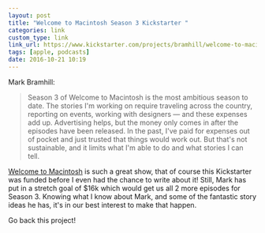 ```yaml
---
layout: post
title: "Welcome to Macintosh Season 3 Kickstarter "
categories: link
custom_type: link
link_url: https://www.kickstarter.com/projects/bramhill/welcome-to-macintosh-season-3
tags: [apple, podcasts]
date: 2016-10-21 10:19
---
```

Mark Bramhill:

> Season 3 of Welcome to Macintosh is the most ambitious season to date. The stories I'm working on require traveling across the country, reporting on events, working with designers — and these expenses add up. Advertising helps, but the money only comes in after the episodes have been released. In the past, I've paid for expenses out of pocket and just trusted that things would work out. But that's not sustainable, and it limits what I'm able to do and what stories I can tell.

[Welcome to Macintosh](http://www.macintosh.fm/) is such a great show, that of course this Kickstarter was funded before I even had the chance to write about it! Still, Mark has put in a stretch goal of $16k which would get us all 2 more episodes for Season 3. Knowing what I know about Mark, and some of the fantastic story ideas he has, it's in our best interest to make that happen.

Go back this project!
